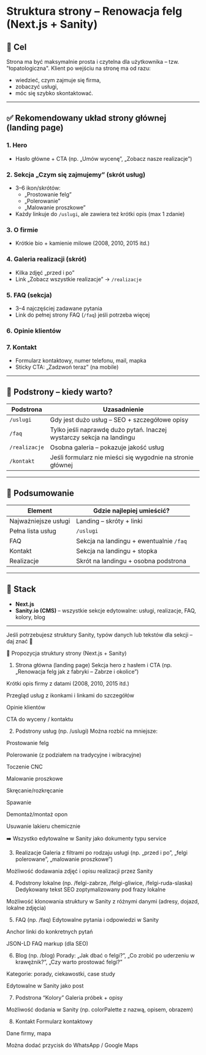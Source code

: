 # Struktura strony – Renowacja felg (Next.js + Sanity)

## 🎯 Cel

Strona ma być maksymalnie prosta i czytelna dla użytkownika – tzw. "łopatologiczna". Klient po wejściu na stronę ma od razu:

- wiedzieć, czym zajmuje się firma,
- zobaczyć usługi,
- móc się szybko skontaktować.

---

## ✅ Rekomendowany układ **strony głównej (landing page)**

### 1. Hero

- Hasło główne + CTA (np. „Umów wycenę”, „Zobacz nasze realizacje”)

### 2. Sekcja „Czym się zajmujemy” (skrót usług)

- 3–6 ikon/skrótów:
  - „Prostowanie felg”
  - „Polerowanie”
  - „Malowanie proszkowe”
- Każdy linkuje do `/uslugi`, ale zawiera też krótki opis (max 1 zdanie)

### 3. O firmie

- Krótkie bio + kamienie milowe (2008, 2010, 2015 itd.)

### 4. Galeria realizacji (skrót)

- Kilka zdjęć „przed i po”
- Link „Zobacz wszystkie realizacje” → `/realizacje`

### 5. FAQ (sekcja)

- 3–4 najczęściej zadawane pytania
- Link do pełnej strony FAQ (`/faq`) jeśli potrzeba więcej

### 6. Opinie klientów

### 7. Kontakt

- Formularz kontaktowy, numer telefonu, mail, mapka
- Sticky CTA: „Zadzwoń teraz” (na mobile)

---

## 🔸 Podstrony – kiedy warto?

| Podstrona     | Uzasadnienie                                                          |
| ------------- | --------------------------------------------------------------------- |
| `/uslugi`     | Gdy jest dużo usług – SEO + szczegółowe opisy                         |
| `/faq`        | Tylko jeśli naprawdę dużo pytań. Inaczej wystarczy sekcja na landingu |
| `/realizacje` | Osobna galeria – pokazuje jakość usług                                |
| `/kontakt`    | Jeśli formularz nie mieści się wygodnie na stronie głównej            |

---

## 🧭 Podsumowanie

| Element              | Gdzie najlepiej umieścić?               |
| -------------------- | --------------------------------------- |
| Najważniejsze usługi | Landing – skróty + linki                |
| Pełna lista usług    | `/uslugi`                               |
| FAQ                  | Sekcja na landingu + ewentualnie `/faq` |
| Kontakt              | Sekcja na landingu + stopka             |
| Realizacje           | Skrót na landingu + osobna podstrona    |

---

## 📌 Stack

- **Next.js**
- **Sanity.io (CMS)** – wszystkie sekcje edytowalne: usługi, realizacje, FAQ, kolory, blog

---

Jeśli potrzebujesz struktury Sanity, typów danych lub tekstów dla sekcji – daj znać 🙂

🔧 Propozycja struktury strony (Next.js + Sanity)

1. Strona główna (landing page)
   Sekcja hero z hasłem i CTA (np. „Renowacja felg jak z fabryki – Zabrze i okolice”)

Krótki opis firmy z datami (2008, 2010, 2015 itd.)

Przegląd usług z ikonkami i linkami do szczegółów

Opinie klientów

CTA do wyceny / kontaktu

2. Podstrony usług (np. /uslugi)
   Można rozbić na mniejsze:

Prostowanie felg

Polerowanie (z podziałem na tradycyjne i wibracyjne)

Toczenie CNC

Malowanie proszkowe

Skręcanie/rozkręcanie

Spawanie

Demontaż/montaż opon

Usuwanie lakieru chemicznie

➡️ Wszystko edytowalne w Sanity jako dokumenty typu service

3. Realizacje
   Galeria z filtrami po rodzaju usługi (np. „przed i po”, „felgi polerowane”, „malowanie proszkowe”)

Możliwość dodawania zdjęć i opisu realizacji przez Sanity

4. Podstrony lokalne (np. /felgi-zabrze, /felgi-gliwice, /felgi-ruda-slaska)
   Dedykowany tekst SEO zoptymalizowany pod frazy lokalne

Możliwość klonowania struktury w Sanity z różnymi danymi (adresy, dojazd, lokalne zdjęcia)

5. FAQ (np. /faq)
   Edytowalne pytania i odpowiedzi w Sanity

Anchor linki do konkretnych pytań

JSON-LD FAQ markup (dla SEO)

6. Blog (np. /blog)
   Porady: „Jak dbać o felgi?”, „Co zrobić po uderzeniu w krawężnik?”, „Czy warto prostować felgi?”

Kategorie: porady, ciekawostki, case study

Edytowalne w Sanity jako post

7. Podstrona “Kolory”
   Galeria próbek + opisy

Możliwość dodania w Sanity (np. colorPalette z nazwą, opisem, obrazem)

8. Kontakt
   Formularz kontaktowy

Dane firmy, mapa

Można dodać przycisk do WhatsApp / Google Maps
